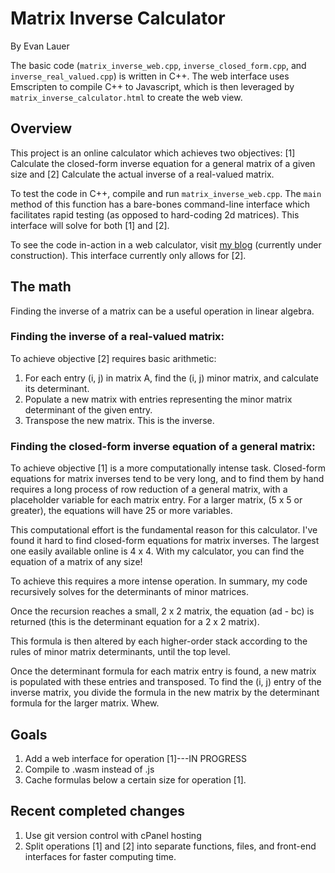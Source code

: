 # Matrix Inverse Calculator
By Evan Lauer

The basic code (`matrix_inverse_web.cpp`, `inverse_closed_form.cpp`, and `inverse_real_valued.cpp`) is written in C++. The web interface uses Emscripten to compile C++ to Javascript, which is then leveraged by `matrix_inverse_calculator.html` to create the web view.
## Overview
This project is an online calculator which achieves two objectives: [1] Calculate the closed-form inverse equation for a general matrix of a given size and [2] Calculate the actual inverse of a real-valued matrix.

To test the code in C++, compile and run `matrix_inverse_web.cpp`. The `main` method of this function has a bare-bones command-line interface which facilitates rapid testing (as opposed to hard-coding 2d matrices). This interface will solve for both [1] and [2].

To see the code in-action in a web calculator, visit [my blog](https://evanlauer.sites.carleton.edu/index.html) (currently under construction). This interface currently only allows for [2].

## The math
Finding the inverse of a matrix can be a useful operation in linear algebra.

### Finding the inverse of a real-valued matrix:
To achieve objective [2] requires basic arithmetic:

1) For each entry (i, j) in matrix A, find the (i, j) minor matrix, and calculate its determinant.
2) Populate a new matrix with entries representing the minor matrix determinant of the given entry.
3) Transpose the new matrix. This is the inverse.

### Finding the closed-form inverse equation of a general matrix:
To achieve objective [1] is a more computationally intense task. Closed-form equations for matrix inverses tend to be very long, and to find them by hand requires a long process of row reduction of a general matrix, with a placeholder variable for each matrix entry. For a larger matrix, (5 x 5 or greater), the equations will have 25 or more variables.

This computational effort is the fundamental reason for this calculator. I've found it hard to find closed-form equations for matrix inverses. The largest one easily available online is 4 x 4. With my calculator, you can find the equation of a matrix of any size!

To achieve this requires a more intense operation. In summary, my code recursively solves for the determinants of minor matrices. 

Once the recursion reaches a small, 2 x 2 matrix, the equation (ad - bc) is returned (this is the determinant equation for a 2 x 2 matrix). 

This formula is then altered by each higher-order stack according to the rules of minor matrix determinants, until the top level. 

Once the determinant formula for each matrix entry is found, a new matrix is populated with these entries and transposed. To find the (i, j) entry of the inverse matrix, you divide the formula in the new matrix by the determinant formula for the larger matrix. Whew.

## Goals
1. Add a web interface for operation [1]---IN PROGRESS
2. Compile to .wasm instead of .js
3. Cache formulas below a certain size for operation [1].

## Recent completed changes
1. Use git version control with cPanel hosting
2. Split operations [1] and [2] into separate functions, files, and front-end interfaces for faster computing time.
